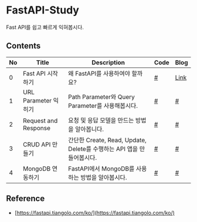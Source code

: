 # FastAPI-Study
Fast API를 쉽고 빠르게 익혀봅시다.

## Contents
|No|Title|Description|Code|Blog|
|--|-----|-------------|------|------|
|0|Fast API 시작하기|왜 FastAPI를 사용하여야 할까요?|[#](#)|[Link](https://facerain.club/fast-api-tutorial-1/)|
|1|URL Parameter 익히기|Path Parameter와 Query Parameter를 사용해봅시다.|[#](#)|[#](#)|
|2|Request and Response|요청 및 응답 모델을 만드는 방법을 알아봅니다.|[#](#)|[#](#)|
|3|CRUD API 만들기|간단한 Create, Read, Update, Delete를 수행하는 API 앱을 만들어봅시다.|[#](#)|[#](#)|
|4|MongoDB 연동하기|FastAPI에서 MongoDB를 사용하는 방법을 알아봅시다.|[#](#)|[#](#)|

## Reference
- [https://fastapi.tiangolo.com/ko/](https://fastapi.tiangolo.com/ko/)

